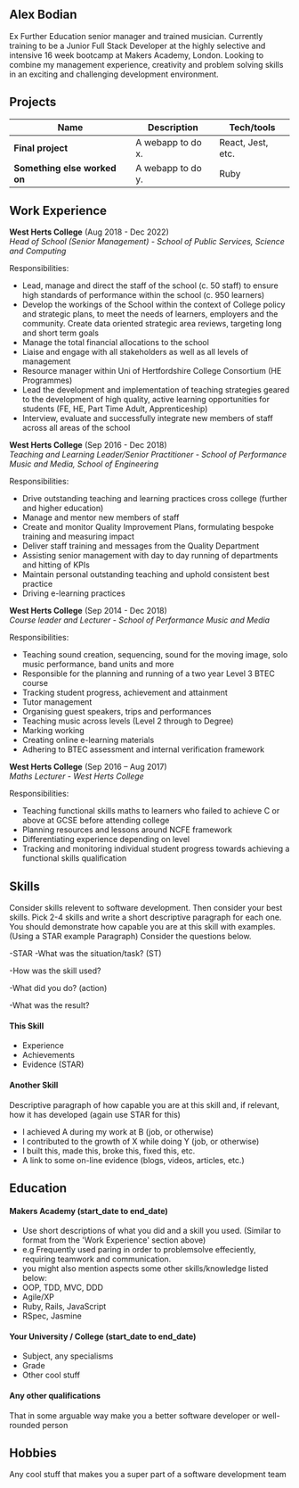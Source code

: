 ## Alex Bodian

Ex Further Education senior manager and trained musician. Currently training to be a Junior Full Stack Developer at the highly selective and intensive 16 week bootcamp at Makers Academy, London. Looking to combine my management experience, creativity and problem solving skills in an exciting and challenging development environment.

## Projects

| Name                         | Description       | Tech/tools        |
| ---------------------------- | ----------------- | ----------------- |
| **Final project**            | A webapp to do x. | React, Jest, etc. |
| **Something else worked on** | A webapp to do y. | Ruby              |

## Work Experience

**West Herts College** (Aug 2018 - Dec 2022)  
_Head of School (Senior Management) - School of Public Services, Science and Computing_

Responsibilities:
* Lead, manage and direct the staff of the school (c. 50 staff) to ensure high standards of performance within the school (c.
950 learners)
* Develop the workings of the School within the context of College policy and strategic plans, to meet the needs of learners,
employers and the community. Create data oriented strategic area reviews, targeting long and short term goals
* Manage the total financial allocations to the school
* Liaise and engage with all stakeholders as well as all levels of management
* Resource manager within Uni of Hertfordshire College Consortium (HE Programmes)
* Lead the development and implementation of teaching strategies geared to the development of high quality, active
learning opportunities for students (FE, HE, Part Time Adult, Apprenticeship)
* Interview, evaluate and successfully integrate new members of staff across all areas of the school

**West Herts College** (Sep 2016 - Dec 2018)  
_Teaching and Learning Leader/Senior Practitioner - School of Performance Music and Media, School of Engineering_

Responsibilities:
* Drive outstanding teaching and learning practices cross college (further and higher education)
* Manage and mentor new members of staff
* Create and monitor Quality Improvement Plans, formulating bespoke training and measuring impact
* Deliver staff training and messages from the Quality Department
* Assisting senior management with day to day running of departments and hitting of KPIs
* Maintain personal outstanding teaching and uphold consistent best practice
* Driving e-learning practices

**West Herts College** (Sep 2014 - Dec 2018)  
_Course leader and Lecturer - School of Performance Music and Media_

Responsibilities:
* Teaching sound creation, sequencing, sound for the moving image, solo music performance, band units and more
* Responsible for the planning and running of a two year Level 3 BTEC course
* Tracking student progress, achievement and attainment
* Tutor management
* Organising guest speakers, trips and performances
* Teaching music across levels (Level 2 through to Degree)
* Marking working
* Creating online e-learning materials
* Adhering to BTEC assessment and internal verification framework


**West Herts College** (Sep 2016 – Aug 2017)  
_Maths Lecturer - West Herts College_

Responsibilities:
* Teaching functional skills maths to learners who failed to achieve C or above at GCSE before attending college
* Planning resources and lessons around NCFE framework
* Differentiating experience depending on level
* Tracking and monitoring individual student progress towards achieving a functional skills qualification


## Skills

Consider skills relevent to software development. Then consider your best skills. Pick 2-4 skills and write a short descriptive paragraph for each one. You should demonstrate how capable you are at this skill with examples.
(Using a STAR example Paragraph) Consider the questions below.

-STAR
-What was the situation/task? (ST)

-How was the skill used?

-What did you do? (action)

-What was the result?


#### This Skill

- Experience
- Achievements
- Evidence (STAR)

#### Another Skill

Descriptive paragraph of how capable you are at this skill and, if relevant, how it has developed (again use STAR for this)

- I achieved A during my work at B (job, or otherwise)
- I contributed to the growth of X while doing Y (job, or otherwise)
- I built this, made this, broke this, fixed this, etc.
- A link to some on-line evidence (blogs, videos, articles, etc.)

## Education

#### Makers Academy (start_date to end_date)
- Use short descriptions of what you did and a skill you used. (Similar to format from the 'Work Experience' section above)
- e.g Frequently used paring in order to problemsolve effeciently, requiring teamwork and communication.
- you might also mention aspects some other skills/knowledge listed below: 
- OOP, TDD, MVC, DDD
- Agile/XP
- Ruby, Rails, JavaScript
- RSpec, Jasmine

#### Your University / College (start_date to end_date)

- Subject, any specialisms
- Grade
- Other cool stuff

#### Any other qualifications

That in some arguable way make you a better software developer or well-rounded person

## Hobbies

Any cool stuff that makes you a super part of a software development team
